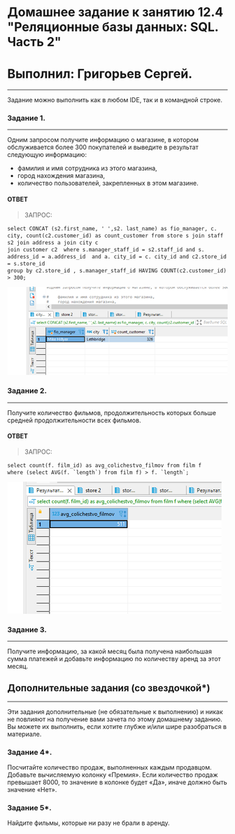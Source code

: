 # Домашнее задание к занятию 12.4 "Реляционные базы данных: SQL. Часть 2"
# Выполнил: Григорьев Сергей. 

---

Задание можно выполнить как в любом IDE, так и в командной строке.

### Задание 1.
---

Одним запросом получите информацию о магазине, в котором обслуживается более 300 покупателей и выведите в результат следующую информацию: 
- фамилия и имя сотрудника из этого магазина,
- город нахождения магазина,
- количество пользователей, закрепленных в этом магазине.


#### ОТВЕТ

> ЗАПРОС:
```
select CONCAT (s2.first_name, ' ',s2. last_name) as fio_manager, c. city, count(c2.customer_id) as count_customer from store s join staff s2 join address a join city c 
join customer c2  where s.manager_staff_id = s2.staff_id and s. address_id = a.address_id  and a. city_id = c. city_id and c2.store_id = s.store_id 
group by c2.store_id , s.manager_staff_id HAVING COUNT(c2.customer_id) > 300;
```
![Alt text](https://github.com/greeksergius/homework/blob/main/12-4%20SQL%202/2022-10-17_15-34-41.png)


### Задание 2.
---

Получите количество фильмов, продолжительность которых больше средней продолжительности всех фильмов.

#### ОТВЕТ

> ЗАПРОС:
```
select count(f. film_id) as avg_colichestvo_filmov from film f 
where (select AVG(f. `length`) from film f) > f. `length`;
```
![Alt text](https://github.com/greeksergius/homework/blob/main/12-4%20SQL%202/2022-10-17_17-06-09.png)


### Задание 3.
---

Получите информацию, за какой месяц была получена наибольшая сумма платежей и добавьте информацию по количеству аренд за этот месяц.


## Дополнительные задания (со звездочкой*)
---
Эти задания дополнительные (не обязательные к выполнению) и никак не повлияют на получение вами зачета по этому домашнему заданию. Вы можете их выполнить, если хотите глубже и/или шире разобраться в материале.


### Задание 4*.

Посчитайте количество продаж, выполненных каждым продавцом. Добавьте вычисляемую колонку «Премия». Если количество продаж превышает 8000, то значение в колонке будет «Да», 
иначе должно быть значение «Нет».

### Задание 5*.

Найдите фильмы, которые ни разу не брали в аренду.
